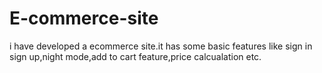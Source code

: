 # E-commerce-site
i have developed a ecommerce site.it has some basic features like sign in sign up,night mode,add to cart feature,price calcualation etc.
